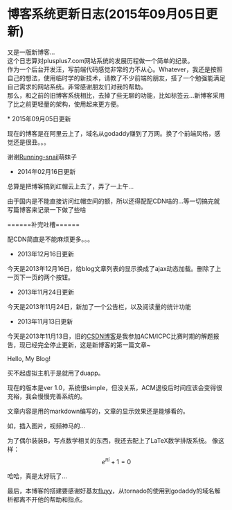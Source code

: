 # 博客系统更新日志(2015年09月05日更新)
<p>
又是一版新博客...<br/>
这个日志算对plusplus7.com网站系统的发展历程做一个简单的纪录。<br/>
作为一个后台开发汪，写前端代码感觉非常的力不从心。Whatever，我还是按照自己的想法，使用临时学的新技术，请教了不少前端的朋友，搭了一个勉强能满足自己需求的网站系统。非常感谢朋友们对我的帮助。<br/>
那么，和之前的旧博客系统相比，去掉了些无聊的功能，比如标签云...新博客采用了比之前更轻量的架构，使用起来更方便。<br/>
</p>
* 2015年09月05日更新

现在的博客是在阿里云上了，域名从godaddy赚到了万网。换了个前端风格，感觉还是很丑。。。

谢谢[Running-snail][3]萌妹子

* 2014年02月16日更新

总算是把博客搞到红帽云上去了，弄了一上午...

由于国内是不能直接访问红帽空间的额，所以还得配配CDN啥的...等一切搞完就写篇博客来记录一下做了些啥

======补完吐槽======

配CDN简直是不能麻烦更多。。。

* 2013年12月16日更新

今天是2013年12月16日，给blog文章列表的显示换成了ajax动态加载。删除了上一页下一页的两个按钮。

* 2013年11月24日更新

今天是2013年11月24日，新加了一个公告栏，以及阅读量的统计功能

* 2013年11月13日更新

今天是2013年11月13日，旧的[CSDN博客][1]是我参加ACM/ICPC比赛时期的解题报告，现已经完全停止更新，这是新博客的第一篇文章~

Hello, My Blog!

买不起虚拟主机于是就用了duapp。

现在的版本是ver 1.0，系统很simple，但没关系，ACM退役后时间应该会变得很充裕，我会慢慢完善系统的。

文章内容是用的markdown编写的，文章的显示效果还是能够看的。

如，插入图片，视频神马的...

为了偶尔装装B，写点数学相关的东西，我还去配上了LaTeX数学排版系统。
像这样：
$$e^{\pi i} + 1 = 0$$

哈哈，真是太好玩了...


最后，本博客的搭建要感谢好基友[fluyy][2]，从tornado的使用到godaddy的域名解析都离不开他的帮助和指点。



[1]:http://blog.csdn.net/sssogs
[2]:http://fluyy.net
[3]:http://snailsky.me/